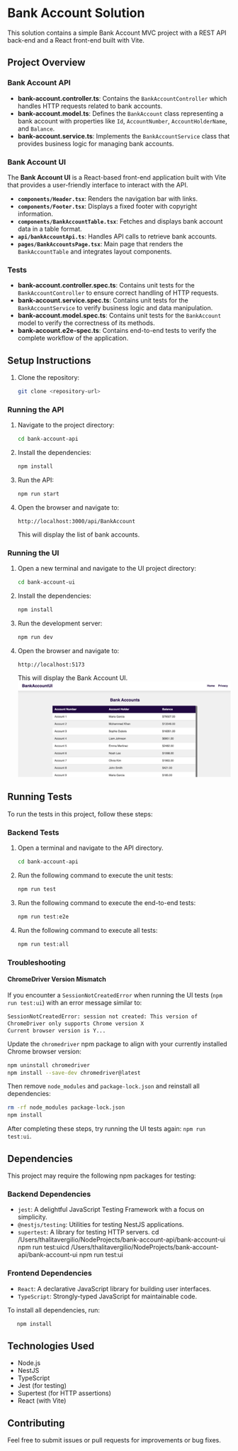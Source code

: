# Bank Account Solution

This solution contains a simple Bank Account MVC project with a REST API back-end and a React front-end built with Vite.

## Project Overview

### Bank Account API
- **bank-account.controller.ts**: Contains the `BankAccountController` which handles HTTP requests related to bank accounts.
- **bank-account.model.ts**: Defines the `BankAccount` class representing a bank account with properties like `Id`, `AccountNumber`, `AccountHolderName`, and `Balance`.
- **bank-account.service.ts**: Implements the `BankAccountService` class that provides business logic for managing bank accounts.

### **Bank Account UI**
The **Bank Account UI** is a React-based front-end application built with Vite that provides a user-friendly interface to interact with the API.

- **`components/Header.tsx`**: Renders the navigation bar with links.
- **`components/Footer.tsx`**: Displays a fixed footer with copyright information.
- **`components/BankAccountTable.tsx`**: Fetches and displays bank account data in a table format.
- **`api/bankAccountApi.ts`**: Handles API calls to retrieve bank accounts.
- **`pages/BankAccountsPage.tsx`**: Main page that renders the `BankAccountTable` and integrates layout components.

### Tests
- **bank-account.controller.spec.ts**: Contains unit tests for the `BankAccountController` to ensure correct handling of HTTP requests.
- **bank-account.service.spec.ts**: Contains unit tests for the `BankAccountService` to verify business logic and data manipulation.
- **bank-account.model.spec.ts**: Contains unit tests for the `BankAccount` model to verify the correctness of its methods.
- **bank-account.e2e-spec.ts**: Contains end-to-end tests to verify the complete workflow of the application.

## Setup Instructions

1. Clone the repository:
   ```sh
   git clone <repository-url>
   ```
### Running the API

1. Navigate to the project directory:
   ```sh
   cd bank-account-api
   ```

2. Install the dependencies:
   ```sh
   npm install
   ```

3. Run the API:
   ```sh
   npm run start
   ```

4. Open the browser and navigate to:
   ```
   http://localhost:3000/api/BankAccount
   ```
   This will display the list of bank accounts.

### Running the UI

1. Open a new terminal and navigate to the UI project directory:
   ```sh
   cd bank-account-ui
   ```

2. Install the dependencies:
   ```sh
   npm install
   ```

3. Run the development server:
   ```sh
   npm run dev
   ```

4. Open the browser and navigate to:
   ```
   http://localhost:5173
   ```
   This will display the Bank Account UI.
   ![Bank Account UI](<images/bank-account-ui.png>)

## Running Tests

To run the tests in this project, follow these steps:

### Backend Tests

1. Open a terminal and navigate to the API directory.
   ```sh
   cd bank-account-api
   ```
2. Run the following command to execute the unit tests:
   ```sh
   npm run test
   ```
3. Run the following command to execute the end-to-end tests:
   ```sh
   npm run test:e2e
   ```
4. Run the following command to execute all tests:
   ```sh
   npm run test:all
   ```

### Troubleshooting 

#### ChromeDriver Version Mismatch

If you encounter a `SessionNotCreatedError` when running the UI tests (`npm run test:ui`) with an error message similar to:
```
SessionNotCreatedError: session not created: This version of ChromeDriver only supports Chrome version X
Current browser version is Y...
```
Update the `chromedriver` npm package to align with your currently installed Chrome browser version:

```bash
npm uninstall chromedriver
npm install --save-dev chromedriver@latest
```

Then remove `node_modules` and `package-lock.json` and reinstall all dependencies:
```bash
rm -rf node_modules package-lock.json
npm install
```

After completing these steps, try running the UI tests again: `npm run test:ui`.

## Dependencies

This project may require the following npm packages for testing:

### Backend Dependencies
- `jest`: A delightful JavaScript Testing Framework with a focus on simplicity.
- `@nestjs/testing`: Utilities for testing NestJS applications.
- `supertest`: A library for testing HTTP servers.
cd /Users/thalitavergilio/NodeProjects/bank-account-api/bank-account-ui
npm run test:uicd /Users/thalitavergilio/NodeProjects/bank-account-api/bank-account-ui
npm run test:ui
### Frontend Dependencies
- `React`: A declarative JavaScript library for building user interfaces.
- `TypeScript`: Strongly-typed JavaScript for maintainable code.

To install all dependencies, run:
```sh
   npm install
```

## Technologies Used
- Node.js
- NestJS
- TypeScript
- Jest (for testing)
- Supertest (for HTTP assertions)
- React (with Vite)

## Contributing
Feel free to submit issues or pull requests for improvements or bug fixes.
